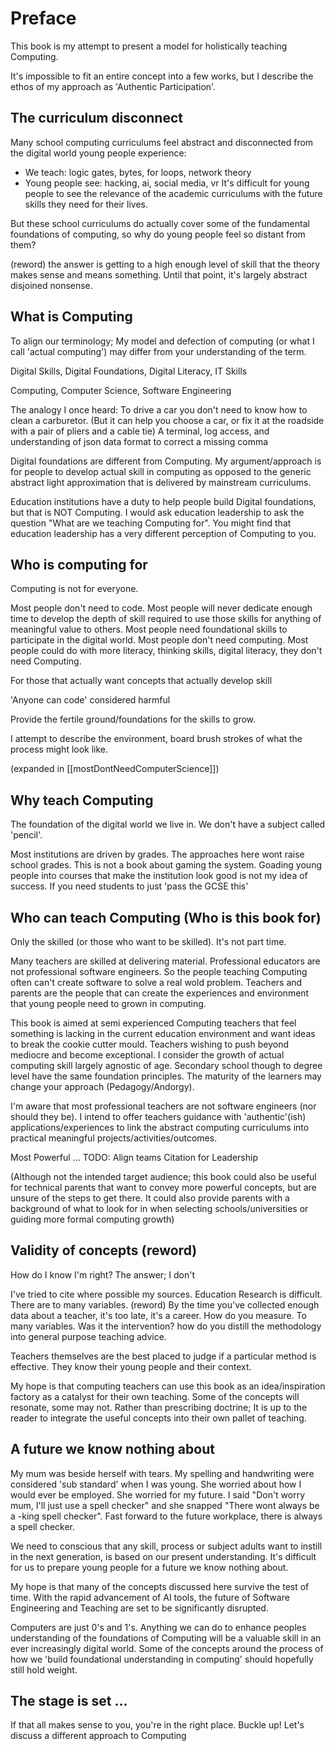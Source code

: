 Preface
=======

This book is my attempt to present a model for holistically teaching Computing.

It's impossible to fit an entire concept into a few works, but I describe the ethos of my approach as 'Authentic Participation'.

## The curriculum disconnect

Many school computing curriculums feel abstract and disconnected from the digital world young people experience:
* We teach: logic gates, bytes, for loops, network theory
* Young people see: hacking, ai, social media, vr
It's difficult for young people to see the relevance of the academic curriculums with the future skills they need for their lives.

But these school curriculums do actually cover some of the fundamental foundations of computing, so why do young people feel so distant from them?

(reword) the answer is getting to a high enough level of skill that the theory makes sense and means something. Until that point, it's largely abstract disjoined nonsense.


## What is Computing

To align our terminology; My model and defection of computing (or what I call 'actual computing') may differ from your understanding of the term.

Digital Skills, Digital Foundations, Digital Literacy, IT Skills

Computing, Computer Science, Software Engineering

The analogy I once heard: To drive a car you don't need to know how to clean a carburetor.
(But it can help you choose a car, or fix it at the roadside with a pair of pliers and a cable tie)
A terminal, log access, and understanding of json data format to correct a missing comma

Digital foundations are different from Computing. My argument/approach is for people to develop actual skill in computing as opposed to the generic abstract light approximation that is delivered by mainstream curriculums.

Education institutions have a duty to help people build Digital foundations, but that is NOT Computing. I would ask education leadership to ask the question "What are we teaching Computing for". You might find that education leadership has a very different perception of Computing to you.


## Who is computing for

Computing is not for everyone.

Most people don't need to code. Most people will never dedicate enough time to develop the depth of skill required to use those skills for anything of meaningful value to others.
Most people need foundational skills to participate in the digital world. Most people don't need computing.
Most people could do with more literacy, thinking skills, digital literacy, they don't need Computing.

For those that actually want concepts that actually develop skill

'Anyone can code' considered harmful

Provide the fertile ground/foundations for the skills to grow.

I attempt to describe the environment, board brush strokes of what the process might look like.

(expanded in [[mostDontNeedComputerScience]])


## Why teach Computing

The foundation of the digital world we live in.
We don't have a subject called 'pencil'.

Most institutions are driven by grades. The approaches here wont raise school grades. This is not a book about gaming the system. Goading young people into courses that make the institution look good is not my idea of success.
If you need students to just 'pass the GCSE this'


## Who can teach Computing (Who is this book for)

Only the skilled (or those who want to be skilled). It's not part time.

Many teachers are skilled at delivering material.
Professional educators are not professional software engineers.
So the people teaching Computing often can't create software to solve a real wold problem.
Teachers and parents are the people that can create the experiences and environment that young people need to grown in computing.

This book is aimed at semi experienced Computing teachers that feel something is lacking in the current education environment and want ideas to break the cookie cutter mould. Teachers wishing to push beyond mediocre and become exceptional.
I consider the growth of actual computing skill largely agnostic of age.
Secondary school though to degree level have the same foundation principles.
The maturity of the learners may change your approach (Pedagogy/Andorgy).

I'm aware that most professional teachers are not software engineers (nor should they be).
I intend to offer teachers guidance with 'authentic'(ish) applications/experiences to link the abstract computing curriculums into practical meaningful projects/activities/outcomes.

Most Powerful ...
TODO: Align teams
Citation for Leadership

(Although not the intended target audience; this book could also be useful for technical parents that want to convey more powerful concepts, but are unsure of the steps to get there. It could also provide parents with a background of what to look for in when selecting schools/universities or guiding more formal computing growth)


## Validity of concepts (reword)

How do I know I'm right? The answer; I don't

I've tried to cite where possible my sources.
Education Research is difficult. There are to many variables.
(reword)
By the time you've collected enough data about a teacher, it's too late, it's a career. How do you measure. To many variables. Was it the intervention? how do you distill the methodology into general purpose teaching advice.

Teachers themselves are the best placed to judge if a particular method is effective. They know their young people and their context.

My hope is that computing teachers can use this book as an idea/inspiration factory as a catalyst for their own teaching. Some of the concepts will resonate, some may not. Rather than prescribing doctrine; It is up to the reader to integrate the useful concepts into their own pallet of teaching.


## A future we know nothing about

My mum was beside herself with tears. My spelling and handwriting were considered 'sub standard' when I was young. She worried about how I would ever be employed. She worried for my future. I said "Don't worry mum, I'll just use a spell checker" and she snapped "There wont always be a -king spell checker". Fast forward to the future workplace, there is always a spell checker.

We need to conscious that any skill, process or subject adults want to instill in the next generation, is based on our present understanding. It's difficult for us to prepare young people for a future we know nothing about.

My hope is that many of the concepts discussed here survive the test of time. With the rapid advancement of AI tools, the future of Software Engineering and Teaching are set to be significantly disrupted.

Computers are just 0's and 1's. Anything we can do to enhance peoples understanding of the foundations of Computing will be a valuable skill in an ever increasingly digital world. Some of the concepts around the process of how we 'build foundational understanding in computing' should hopefully still hold weight.

## The stage is set ...

If that all makes sense to you, you're in the right place. Buckle up! Let's discuss a different approach to Computing